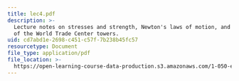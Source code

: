 ```yaml
---
title: lec4.pdf
description: >-
  Lecture notes on stresses and strength, Newton's laws of motion, and the fall
  of the World Trade Center towers.
uid: cd7abd1e-2698-c451-c57f-7b238b45fc57
resourcetype: Document
file_type: application/pdf
file_location: >-
  https://open-learning-course-data-production.s3.amazonaws.com/1-050-engineering-mechanics-i-fall-2007/cd7abd1e2698c451c57f7b238b45fc57_lec4.pdf
---
```

